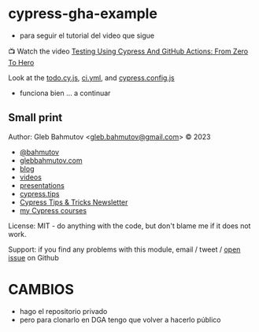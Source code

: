 # cypress-gha-example

* para seguir el tutorial del video que sigue

📺 Watch the video [Testing Using Cypress And GitHub Actions: From Zero To Hero](https://youtu.be/IEkRyElQ6VE)

Look at the [todo.cy.js](cypress/e2e/1-getting-started/todo.cy.js), [ci.yml](.github/workflows/ci.yml), and [cypress.config.js](./cypress.config.js)

* funciona bien ... a continuar 

## Small print

Author: Gleb Bahmutov &lt;gleb.bahmutov@gmail.com&gt; &copy; 2023

- [@bahmutov](https://twitter.com/bahmutov)
- [glebbahmutov.com](https://glebbahmutov.com)
- [blog](https://glebbahmutov.com/blog)
- [videos](https://www.youtube.com/glebbahmutov)
- [presentations](https://slides.com/bahmutov)
- [cypress.tips](https://cypress.tips)
- [Cypress Tips & Tricks Newsletter](https://cypresstips.substack.com/)
- [my Cypress courses](https://cypress.tips/courses)

License: MIT - do anything with the code, but don't blame me if it does not work.

Support: if you find any problems with this module, email / tweet /
[open issue](https://github.com/bahmutov/cypress-gha-example/issues) on Github

# CAMBIOS

* hago el repositorio privado
* pero para clonarlo en DGA tengo que volver a hacerlo público
